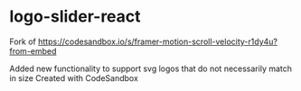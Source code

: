# logo-slider-react
Fork of https://codesandbox.io/s/framer-motion-scroll-velocity-r1dy4u?from-embed

Added new functionality to support svg logos that do not necessarily match in size
Created with CodeSandbox
